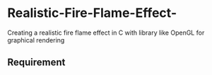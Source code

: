 # Realistic-Fire-Flame-Effect-
Creating a realistic fire flame effect in C with library like OpenGL for graphical rendering
## Requirement
